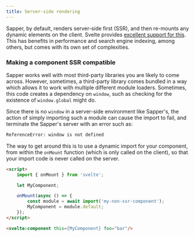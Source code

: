 ```yaml
---
title: Server-side rendering
---
```


Sapper, by default, renders server-side first (SSR), and then re-mounts any dynamic elements on the client. Svelte provides [excellent support for this](https://svelte.dev/docs#server-side-rendering). This has benefits in performance and search engine indexing, among others, but comes with its own set of complexities.

### Making a component SSR compatible

Sapper works well with most third-party libraries you are likely to come across. However, sometimes, a third-party library comes bundled in a way which allows it to work with multiple different module loaders. Sometimes, this code creates a dependency on `window`, such as checking for the existence of `window.global` might do.

Since there is no `window` in a server-side environment like Sapper's, the action of simply importing such a module can cause the import to fail, and terminate the Sapper's server with an error such as:

```bash
ReferenceError: window is not defined
```

The way to get around this is to use a dynamic import for your component, from within the `onMount` function (which is only called on the client), so that your import code is never called on the server.

```html
<script>
	import { onMount } from 'svelte';

	let MyComponent;

	onMount(async () => {
		const module = await import('my-non-ssr-component');
		MyComponent = module.default;
	});
</script>

<svelte:component this={MyComponent} foo="bar"/>
```